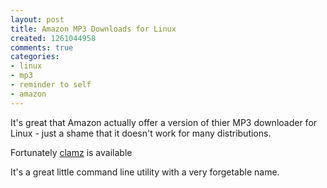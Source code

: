 ```yaml
---
layout: post
title: Amazon MP3 Downloads for Linux
created: 1261044958
comments: true
categories:
- linux
- mp3
- reminder to self
- amazon
---
```

<p>
It's great that Amazon actually offer a version of thier MP3 downloader for Linux - just a shame that it doesn't work for many distributions.
</p>
<p>
Fortunately <a href="http://code.google.com/p/clamz/">clamz</a> is available  
</p>
<p>
It's a great little command line utility with a very forgetable name. 
</p>
